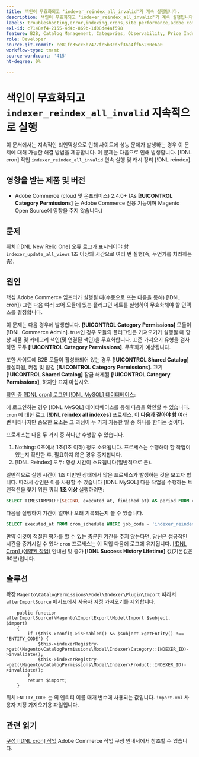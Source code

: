 ```yaml
---
title: 색인이 무효화되고 'indexer_reindex_all_invalid'가 계속 실행됩니다.
description: 색인이 무효화되고 'indexer_reindex_all_invalid'가 계속 실행됩니다.
labels: troubleshooting,error,indexing,crons,site performance,adobe commerce,magento,cron,indexer_reindex_all_invalid,SQL,MySQL,reindex
exl-id: c7148ef4-2155-4d4c-869b-1d08de4af598
feature: B2B, Catalog Management, Categories, Observability, Price Indexer
role: Developer
source-git-commit: ce81fc35cc5b7477fc5b3cd5f36a4ff65280e6a0
workflow-type: tm+mt
source-wordcount: '415'
ht-degree: 0%

---
```


# 색인이 무효화되고 `indexer_reindex_all_invalid` 지속적으로 실행

이 문서에서는 지속적인 리인덱싱으로 인해 사이트에 성능 문제가 발생하는 경우 이 문제에 대해 가능한 해결 방법을 제공합니다. 이 문제는 다음으로 인해 발생합니다. [!DNL cron] 작업 `indexer_reindex_all_invalid` 연속 실행 및 캐시 정리 [!DNL reindex].

## 영향을 받는 제품 및 버전

* Adobe Commerce (cloud 및 온프레미스) 2.4.0+ (As **[!UICONTROL Category Permissions]** 는 Adobe Commerce 전용 기능이며 Magento Open Source에 영향을 주지 않습니다.)

## 문제

위치 [!DNL New Relic One] 오류 로그가 표시되어야 함 `indexer_update_all_views` 1초 이상의 시간으로 여러 번 실행(즉, 무언가를 처리하는 중).

## 원인

핵심 Adobe Commerce 임포터가 실행될 때(수동으로 또는 다음을 통해) [!DNL cron]) 그런 다음 여러 코어 모듈에 있는 플러그인 세트를 실행하여 무효화해야 할 인덱스를 결정합니다.

이 문제는 다음 경우에 발생합니다. **[!UICONTROL Category Permissions]** 모듈이 [!DNL Commerce Admin]. true인 경우 모듈의 플러그인은 가져오기가 실행될 때 항상 제품 및 카테고리 색인(및 연결된 색인)을 무효화합니다. 표준 가져오기 유형을 검사하면 모두 **[!UICONTROL Category Permissions]**. 무효화가 예상됩니다.

또한 사이트에 B2B 모듈이 활성화되어 있는 경우 **[!UICONTROL Shared Catalog]** 활성화됨, 켜짐 및 잠김 **[!UICONTROL Category Permissions]**. 끄기 **[!UICONTROL Shared Catalog]** 잠금 해제됨 **[!UICONTROL Category Permissions]**, 하지만 끄지 마십시오.

<u>확인 중 [!DNL cron] 로그인 [!DNL MySQL] 데이터베이스</u>:

에 로그인하는 경우 [!DNL MySQL] 데이터베이스를 통해 다음을 확인할 수 있습니다. `cron` 에 대한 로그 **[!DNL reindex all indexes]** 프로세스.
이 **다음과 같아야 함** 여러 번 나타나지만 중요한 요소는 그 과정이 두 가지 가능한 일 중 하나를 한다는 것이다.

프로세스는 다음 두 가지 중 하나만 수행할 수 있습니다.

1. Nothing: 0초에서 1초(1초 이하) 정도 소요됩니다. 프로세스는 수행해야 할 작업이 있는지 확인한 후, 필요하지 않은 경우 중지합니다.
1. [!DNL Reindex] 모두: 항상 시간이 소요됩니다(일반적으로 분).

일반적으로 실행 시간이 1초 미만인 상태에서 많은 프로세스가 발생하는 것을 보고자 합니다.
따라서 상인은 이를 사용할 수 있습니다 [!DNL MySQL] 다음 작업을 수행하는 트랜잭션을 찾기 위한 쿼리 **1초 이상** 실행하려면:

```sql
SELECT TIMESTAMPDIFF(SECOND, executed_at, finished_at) AS period FROM cron_schedule WHERE job_code = 'indexer_reindex_all_invalid' HAVING period > 1
```

다음을 실행하여 기간이 얼마나 오래 기록되는지 볼 수 있습니다.

```sql
SELECT executed_at FROM cron_schedule WHERE job_code = 'indexer_reindex_all_invalid' AND executed_at IS NOT NULL ORDER BY executed_at ASC LIMIT 1;
```

만약 이것이 적절한 평가를 할 수 있는 충분한 기간을 주지 않는다면, 당신은 성공적인 시간을 증가시킬 수 있다 `cron` 프로세스는 이 작업 다음에 로그에 유지됩니다. [[!DNL Cron] (예약된 작업)](https://experienceleague.adobe.com/docs/commerce-admin/systems/tools/cron.html) 안내선 및 증가 **[!DNL Success History Lifetime]** 값(기본값은 60분)입니다.


## 솔루션

확장 `Magento\CatalogPermissions\Model\Indexer\Plugin\Import` 따라서 `afterImportSource` 메서드에서 사용자 지정 가져오기를 제외합니다.

```
    public function afterImportSource(\Magento\ImportExport\Model\Import $subject, $import)
    {
        if ($this->config->isEnabled() && $subject->getEntity() !== 'ENTITY_CODE') {
            $this->indexerRegistry->get(\Magento\CatalogPermissions\Model\Indexer\Category::INDEXER_ID)->invalidate();
            $this->indexerRegistry->get(\Magento\CatalogPermissions\Model\Indexer\Product::INDEXER_ID)->invalidate();
        }
        return $import;
    }
```

위치 `ENTITY_CODE` 는 의 엔티티 이름 매개 변수에 사용되는 값입니다. `import.xml` 사용자 지정 가져오기용 파일입니다.

## 관련 읽기

[구성 [!DNL cron] 작업](https://experienceleague.adobe.com/docs/commerce-operations/configuration-guide/cli/configure-cron-jobs.html) Adobe Commerce 작업 구성 안내서에서 참조할 수 있습니다.

